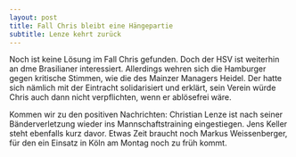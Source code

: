 ```yaml
---
layout: post
title: Fall Chris bleibt eine Hängepartie
subtitle: Lenze kehrt zurück
---
```


Noch ist keine Lösung im Fall Chris gefunden. Doch der HSV ist weiterhin an dme Brasilianer interessiert. Allerdings wehren sich die Hamburger gegen kritische Stimmen, wie die des Mainzer Managers Heidel. Der hatte sich nämlich mit der Eintracht solidarisiert und erklärt, sein Verein würde Chris auch dann nicht verpflichten, wenn er ablösefrei wäre.

Kommen wir zu den positiven Nachrichten: Christian Lenze ist nach seiner Bänderverletzung wieder ins Mannschaftstraining eingestiegen. Jens Keller steht ebenfalls kurz davor. Etwas Zeit braucht noch Markus Weissenberger, für den ein Einsatz in Köln am Montag noch zu früh kommt.
